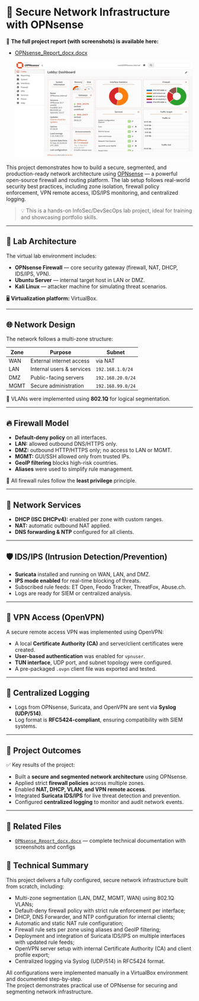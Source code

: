 # 🔐 Secure Network Infrastructure with OPNsense

📄 **The full project report (with screenshots) is available here:**  
- [OPNsense_Report_docx.docx](OPNsense_Report_docx.docx)

  ![dashboard.jpg](dashboard.jpg)

This project demonstrates how to build a secure, segmented, and production-ready network architecture using [OPNsense](https://opnsense.org) — a powerful open-source firewall and routing platform. The lab setup follows real-world security best practices, including zone isolation, firewall policy enforcement, VPN remote access, IDS/IPS monitoring, and centralized logging.

> 💡 This is a hands-on InfoSec/DevSecOps lab project, ideal for training and showcasing portfolio skills.

---

## 🧱 Lab Architecture

The virtual lab environment includes:

- **OPNsense Firewall** — core security gateway (firewall, NAT, DHCP, IDS/IPS, VPN).
- **Ubuntu Server** — internal target host in LAN or DMZ.
- **Kali Linux** — attacker machine for simulating threat scenarios.

🖥️ **Virtualization platform:** VirtualBox.

---

## 🌐 Network Design

The network follows a multi-zone structure:

| Zone   | Purpose                      | Subnet              |
|--------|------------------------------|---------------------|
| WAN    | External internet access     | via NAT             |
| LAN    | Internal users & services    | `192.168.1.0/24`    |
| DMZ    | Public-facing servers        | `192.168.20.0/24`   |
| MGMT   | Secure administration        | `192.168.99.0/24`   |

🔧 VLANs were implemented using **802.1Q** for logical segmentation.

---

## 🔥 Firewall Model

- **Default-deny policy** on all interfaces.
- **LAN:** allowed outbound DNS/HTTPS only.
- **DMZ:** outbound HTTP/HTTPS only; no access to LAN or MGMT.
- **MGMT:** GUI/SSH allowed only from trusted IPs.
- **GeoIP filtering** blocks high-risk countries.
- **Aliases** were used to simplify rule management.

📌 All firewall rules follow the **least privilege** principle.

---

## 🔄 Network Services

- **DHCP (ISC DHCPv4):** enabled per zone with custom ranges.
- **NAT:** automatic outbound NAT applied.
- **DNS forwarding & NTP** configured for all clients.

---

## 🛡️ IDS/IPS (Intrusion Detection/Prevention)

- **Suricata** installed and running on WAN, LAN, and DMZ.
- **IPS mode enabled** for real-time blocking of threats.
- Subscribed rule feeds: ET Open, Feodo Tracker, ThreatFox, Abuse.ch.
- Logs are ready for SIEM or centralized analysis.

---

## 🔐 VPN Access (OpenVPN)

A secure remote access VPN was implemented using OpenVPN:

- A local **Certificate Authority (CA)** and server/client certificates were created.
- **User-based authentication** was enabled for `vpnuser`.
- **TUN interface**, UDP port, and subnet topology were configured.
- A pre-packaged `.ovpn` client file was exported and tested.

---

## 📡 Centralized Logging

- Logs from OPNsense, Suricata, and OpenVPN are sent via **Syslog (UDP/514)**.
- Log format is **RFC5424-compliant**, ensuring compatibility with SIEM systems.

---

## 📘 Project Outcomes

✅ Key results of the project:

- Built a **secure and segmented network architecture** using OPNsense.
- Applied strict **firewall policies** across multiple zones.
- Enabled **NAT, DHCP, VLAN, and VPN remote access**.
- Integrated **Suricata IDS/IPS** for live threat detection and prevention.
- Configured **centralized logging** to monitor and audit network events.

---

## 📎 Related Files

- [`OPNsense_Report_docx.docx`](OPNsense_Report_docx.docx) — complete technical documentation with screenshots and configs  

## 🧾 Technical Summary

This project delivers a fully configured, secure network infrastructure built from scratch, including:

- Multi-zone segmentation (LAN, DMZ, MGMT, WAN) using 802.1Q VLANs;
- Default-deny firewall policy with strict rule enforcement per interface;
- DHCP, DNS Forwarder, and NTP configuration for internal clients;
- Automatic and static NAT rule configuration;
- Firewall rule sets per zone using aliases and GeoIP filtering;
- Deployment and integration of Suricata IDS/IPS on multiple interfaces with updated rule feeds;
- OpenVPN server setup with internal Certificate Authority (CA) and client profile export;
- Centralized logging via Syslog (UDP/514) in RFC5424 format.

All configurations were implemented manually in a VirtualBox environment and documented step-by-step.  
The project demonstrates practical use of OPNsense for securing and segmenting network infrastructure.
